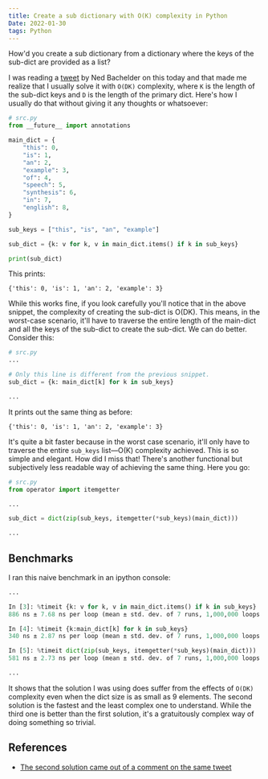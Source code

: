```yaml
---
title: Create a sub dictionary with O(K) complexity in Python
Date: 2022-01-30
tags: Python
---
```


How'd you create a sub dictionary from a dictionary where the keys of the sub-dict are
provided as a list?

I was reading a [tweet](https://twitter.com/nedbat/status/1487084661163626506) by Ned
Bachelder on this today and that made me realize that I usually solve it with `O(DK)`
complexity, where `K` is the length of the sub-dict keys and `D` is the length of the
primary dict. Here's how I usually do that without giving it any thoughts or whatsoever:

```python
# src.py
from __future__ import annotations

main_dict = {
    "this": 0,
    "is": 1,
    "an": 2,
    "example": 3,
    "of": 4,
    "speech": 5,
    "synthesis": 6,
    "in": 7,
    "english": 8,
}

sub_keys = ["this", "is", "an", "example"]

sub_dict = {k: v for k, v in main_dict.items() if k in sub_keys}

print(sub_dict)
```
This prints:

```
{'this': 0, 'is': 1, 'an': 2, 'example': 3}
```

While this works fine, if you look carefully you'll notice that in the above snippet,
the complexity of creating the sub-dict is O(DK). This means, in the worst-case
scenario, it'll have to traverse the entire length of the main-dict and all the keys of
the sub-dict to create the sub-dict. We can do better. Consider this:


```python
# src.py
...

# Only this line is different from the previous snippet.
sub_dict = {k: main_dict[k] for k in sub_keys}

...
```

It prints out the same thing as before:

```
{'this': 0, 'is': 1, 'an': 2, 'example': 3}
```

It's quite a bit faster because in the worst case scenario, it'll only have to traverse
the entire `sub_keys` list—O(K) complexity achieved. This is so simple and elegant. How
did I miss that! There's another functional but subjectively less readable way of
achieving the same thing. Here you go:


```python
# src.py
from operator import itemgetter

...

sub_dict = dict(zip(sub_keys, itemgetter(*sub_keys)(main_dict)))

...
```

## Benchmarks

I ran this naive benchmark in an ipython console:

```python
...

In [3]: %timeit {k: v for k, v in main_dict.items() if k in sub_keys}
886 ns ± 7.68 ns per loop (mean ± std. dev. of 7 runs, 1,000,000 loops each)

In [4]: %timeit {k:main_dict[k] for k in sub_keys}
340 ns ± 2.87 ns per loop (mean ± std. dev. of 7 runs, 1,000,000 loops each)

In [5]: %timeit dict(zip(sub_keys, itemgetter(*sub_keys)(main_dict)))
581 ns ± 2.73 ns per loop (mean ± std. dev. of 7 runs, 1,000,000 loops each)

...
```

It shows that the solution I was using does suffer from the effects of `O(DK)`
complexity even when the dict size is as small as 9 elements. The second solution is the
fastest and the least complex one to understand. While the third one is better than the
first solution, it's a gratuitously complex way of doing something so trivial.

## References

* [The second solution came out of a comment on the same tweet](https://twitter.com/__mharrison__/status/1487087733633781766/photo/1)
